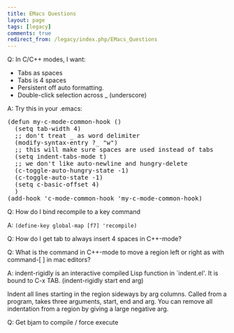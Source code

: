 ```yaml
---
title: EMacs Questions
layout: page
tags: [legacy]
comments: true
redirect_from: /legacy/index.php/EMacs_Questions
---
```

Q: In C/C++ modes, I want:
* Tabs as spaces
* Tabs is 4 spaces
* Persistent off auto formatting.
* Double-click selection across _ (underscore)

A: Try this in your .emacs:
<pre>
(defun my-c-mode-common-hook ()
  (setq tab-width 4)
  ;; don't treat _ as word delimiter
  (modify-syntax-entry ?_ "w")
  ;; this will make sure spaces are used instead of tabs
  (setq indent-tabs-mode t)
  ;; we don't like auto-newline and hungry-delete
  (c-toggle-auto-hungry-state -1)
  (c-toggle-auto-state -1)
  (setq c-basic-offset 4)
  )
(add-hook 'c-mode-common-hook 'my-c-mode-common-hook)
</pre>

Q: How do I bind recompile to a key command

A: `(define-key global-map [f7] 'recompile)`

Q: How do I get tab to always insert 4 spaces in C++-mode?

Q: What is the command in C++-mode to move a region left or right as with command-[ ] in mac editors?

A: indent-rigidly is an interactive compiled Lisp function in `indent.el'.
It is bound to C-x TAB.
(indent-rigidly start end arg)

Indent all lines starting in the region sideways by arg columns.
Called from a program, takes three arguments, start, end and arg.
You can remove all indentation from a region by giving a large negative arg.

Q: Get bjam to compile / force execute
